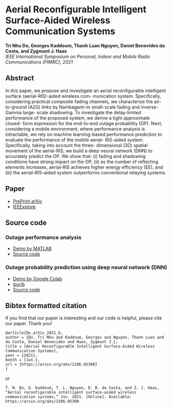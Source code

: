 # Aerial Reconfigurable Intelligent Surface-Aided Wireless Communication Systems

**Tri Nhu Do, Georges Kaddoum, Thanh Luan Nguyen, Daniel Benevides da Costa, and Zygmunt J. Haas**  
_IEEE International Symposium on Personal, Indoor and Mobile Radio Communications (PIMRC), 2021_

## Abstract
In this paper, we propose and investigate an aerial reconfigurable intelligent surface (aerial-RIS)-aided wireless com- munication system. Specifically, considering practical composite fading channels, we characterize the air-to-ground (A2G) links by Namkagami-m small-scale fading and inverse-Gamma large- scale shadowing. To investigate the delay-limited performance of the proposed system, we derive a tight approximate closed- form expression for the end-to-end outage probability (OP). Next, considering a mobile environment, where performance analysis is intractable, we rely on machine learning-based performance prediction to evaluate the performance of the mobile aerial- RIS-aided system. Specifically, taking into account the three- dimensional (3D) spatial movement of the aerial-RIS, we build a deep neural network (DNN) to accurately predict the OP. We show that: (i) fading and shadowing conditions have strong impact on the OP, (ii) as the number of reflecting elements increases, aerial-RIS achieves higher energy efficiency (EE), and (iii) the aerial-RIS-aided system outperforms conventional relaying systems.

## Paper
- [PrePrint arXiv](https://arxiv.org/abs/2106.05380)
- [IEEExplore](https://ieeexplore.ieee.org/document/9569450)

## Source code
### Outage performance analysis
- [Demo by MATLAB](https://github.com/trinhudo/Aerial-RIS/blob/main/Outage_Analysis/Demo_OP.pdf)
- [Source code](https://github.com/trinhudo/Aerial-RIS/tree/main/Outage_Analysis)

### Outage probability prediction using deep neural network (DNN)
- [Demo by Google Colab](https://github.com/trinhudo/AerialRIS/blob/main/Aerial_RIS_DNN_OP_prediction_Colaboratory.pdf)
- [ipynb](https://github.com/trinhudo/AerialRIS/blob/main/DNN_prediction/Aerial_RIS_DNN_OP_prediction.ipynb)
- [Source code](https://github.com/trinhudo/Aerial-RIS/tree/main/DNN_prediction)

## Bibtex formatted citation

If you find that our paper is interesting and our code is helpful, please cite our paper. Thank you!

```
@article{Do_arXiv_2021_b,
author = {Do, Tri Nhu and Kaddoum, Georges and Nguyen, Thanh Luan and da Costa, Daniel Benevides and Haas, Zygmunt J.},
title = {Aerial Reconfigurable Intelligent Surface-Aided Wireless Communication Systems},
year = {2021},
month = {Jun.},
url = {https://arxiv.org/abs/2106.05380}
}
```

or

```
T. N. Do, G. Kaddoum, T. L. Nguyen, D. B. da Costa, and Z. J. Haas, “Aerial reconfigurable intelligent surface-aided wireless communication systems,” Jun. 2021. [Online]. Available: https://arxiv.org/abs/2106.05380
```
